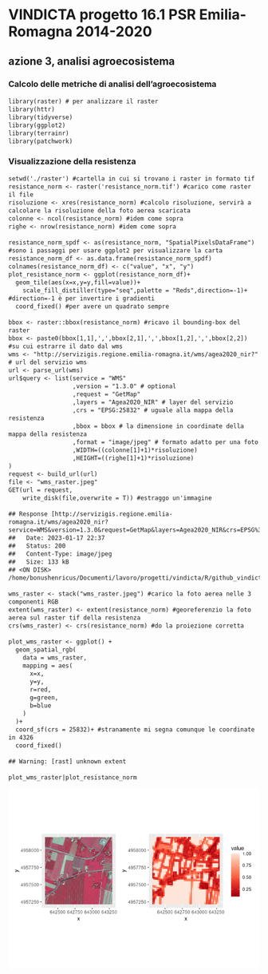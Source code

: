 # VINDICTA progetto 16.1 PSR Emilia-Romagna 2014-2020

## azione 3, analisi agroecosistema

### Calcolo delle metriche di analisi dell’agroecosistema

    library(raster) # per analizzare il raster
    library(httr)
    library(tidyverse)
    library(ggplot2)
    library(terrainr)
    library(patchwork)

### Visualizzazione della resistenza

    setwd('./raster') #cartella in cui si trovano i raster in formato tif
    resistance_norm <- raster('resistance_norm.tif') #carico come raster il file
    risoluzione <- xres(resistance_norm) #calcolo risoluzione, servirà a calcolare la risoluzione della foto aerea scaricata
    colonne <- ncol(resistance_norm) #idem come sopra
    righe <- nrow(resistance_norm) #idem come sopra

    resistance_norm_spdf <- as(resistance_norm, "SpatialPixelsDataFrame") #sono i passaggi per usare ggplot2 per visualizzare la carta
    resistance_norm_df <- as.data.frame(resistance_norm_spdf)
    colnames(resistance_norm_df) <- c("value", "x", "y")
    plot_resistance_norm <- ggplot(resistance_norm_df)+
      geom_tile(aes(x=x,y=y,fill=value))+
        scale_fill_distiller(type="seq",palette = "Reds",direction=-1)+ #direction=-1 è per invertire i gradienti
      coord_fixed() #per avere un quadrato sempre

    bbox <- raster::bbox(resistance_norm) #ricavo il bounding-box del raster
    bbox <- paste0(bbox[1,1],',',bbox[2,1],',',bbox[1,2],',',bbox[2,2]) #su cui estrarre il dato dal wms
    wms <- "http://servizigis.regione.emilia-romagna.it/wms/agea2020_nir?" # url del servizio wms
    url <- parse_url(wms)
    url$query <- list(service = "WMS"
                      ,version = "1.3.0" # optional
                      ,request = "GetMap"
                      ,layers = "Agea2020_NIR" # layer del servizio
                      ,crs = "EPSG:25832" # uguale alla mappa della resistenza
                      ,bbox = bbox # la dimensione in coordinate della mappa della resistenza
                      ,format = "image/jpeg" # formato adatto per una foto
                      ,WIDTH=((colonne[1]+1)*risoluzione)
                      ,HEIGHT=((righe[1]+1)*risoluzione)
    )
    request <- build_url(url)
    file <- "wms_raster.jpeg"
    GET(url = request, 
        write_disk(file,overwrite = T)) #estraggo un'immagine

    ## Response [http://servizigis.regione.emilia-romagna.it/wms/agea2020_nir?service=WMS&version=1.3.0&request=GetMap&layers=Agea2020_NIR&crs=EPSG%3A25832&bbox=642312.140941324%2C4957210.17631022%2C643292.140941324%2C4958190.17631022&format=image%2Fjpeg&WIDTH=1000&HEIGHT=1000]
    ##   Date: 2023-01-17 22:37
    ##   Status: 200
    ##   Content-Type: image/jpeg
    ##   Size: 133 kB
    ## <ON DISK>  /home/bonushenricus/Documenti/lavoro/progetti/vindicta/R/github_vindicta_samc/wms_raster.jpeg

    wms_raster <- stack("wms_raster.jpeg") #carico la foto aerea nelle 3 componenti RGB
    extent(wms_raster) <- extent(resistance_norm) #georeferenzio la foto aerea sul raster tif della resistenza
    crs(wms_raster) <- crs(resistance_norm) #do la proiezione corretta

    plot_wms_raster <- ggplot() +
      geom_spatial_rgb(
        data = wms_raster,
        mapping = aes(
          x=x,
          y=y,
          r=red,
          g=green,
          b=blue
        )
      )+
      coord_sf(crs = 25832)+ #stranamente mi segna comunque le coordinate in 4326
      coord_fixed()

    ## Warning: [rast] unknown extent

    plot_wms_raster|plot_resistance_norm

![](metriche_files/figure-markdown_strict/plot%20foto%20aerea%20+%20resistance_norm-1.png)
